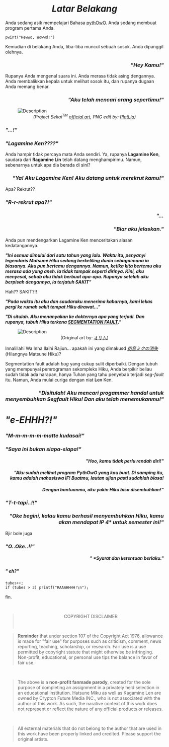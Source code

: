 

<b><i><h1 align="center"> Latar Belakang </h1></b></i>

Anda sedang asik mempelajari Bahasa [pythOwO](https://virejdasani.github.io/pythOwO/). Anda sedang membuat program pertama Anda.


```
pwint("Hewwo, Wowwd!")
```

Kemudian di belakang Anda, tiba-tiba muncul sebuah sosok. Anda dipanggil olehnya.

<i><h3 align="right">"Hey Kamu!"</h3></i>

Rupanya Anda mengenal suara ini. Anda merasa tidak asing dengannya. Anda membalikkan kepala untuk melihat sosok itu, dan rupanya dugaan Anda memang benar.

<i><h3 align="right">"Aku telah mencari orang sepertimu!"</h3></i>

<figure>
  <img src="https://images-wixmp-ed30a86b8c4ca887773594c2.wixmp.com/f/6de63322-3f5f-4811-9bce-2f2e7c52ce2e/dexdb2l-9ee8a25d-6c37-47e2-b453-b98f7980e4e9.png?token=eyJ0eXAiOiJKV1QiLCJhbGciOiJIUzI1NiJ9.eyJzdWIiOiJ1cm46YXBwOjdlMGQxODg5ODIyNjQzNzNhNWYwZDQxNWVhMGQyNmUwIiwiaXNzIjoidXJuOmFwcDo3ZTBkMTg4OTgyMjY0MzczYTVmMGQ0MTVlYTBkMjZlMCIsIm9iaiI6W1t7InBhdGgiOiJcL2ZcLzZkZTYzMzIyLTNmNWYtNDgxMS05YmNlLTJmMmU3YzUyY2UyZVwvZGV4ZGIybC05ZWU4YTI1ZC02YzM3LTQ3ZTItYjQ1My1iOThmNzk4MGU0ZTkucG5nIn1dXSwiYXVkIjpbInVybjpzZXJ2aWNlOmZpbGUuZG93bmxvYWQiXX0.RRoutYYcrzGZR81n-jSGu5SiwGte2_f7o5AONT8h1PM" alt="Description">
  <figcaption align="center"><i>(Project Sekai<sup>TM</sup> <a href="https://projectsekai.fandom.com/wiki/Happy_Anniversary!!_(Len)";>official art</a>, PNG edit by: <a href="https://www.deviantart.com/platlia/art/Kagamine-Len-Render-Vocaloid-Project-Sekai-902574669";>PlatLia</a>)</i></figcaption>
</figure>


<i><h3>"...!"</h3></i>
<i><h3>"Lagamine Ken????"</h3></i>
Anda hampir tidak percaya mata Anda sendiri. Ya, rupanya **Lagamine Ken**, saudara dari **Ragamine Lin** telah datang menghampirimu. Namun, sebenarnya untuk apa dia berada di sini?


<i><h3 align="right">"Ya! Aku Lagamine Ken! Aku datang untuk merekrut kamu!"</h3></i>

Apa? Rekrut??
<i><h3>"R-r-rekrut apa?!"</h3></i>

<i><h3 align="right">"...</h3></i>

<i><h3 align="right">"Biar aku jelaskan."</h3></i>

Anda pun mendengarkan Lagamine Ken menceritakan alasan kedatangannya.

**_"Ini semua dimulai dari satu tahun yang lalu. Waktu itu, penyanyi legendaris Matsune Hiku sedang berkeliling dunia sebagaimana ia biasanya. Aku pun bertemu dengannya. Namun, ketika kita bertemu aku merasa ada yang aneh. Ia tidak tampak seperti dirinya. Kini, aku menyesal, sebab aku tidak berbuat apa-apa. Rupanya setelah aku berpisah dengannya, ia terjatuh SAKIT"_**

Hah?? SAKIT?!!

**_"Pada waktu itu aku dan saudaraku menerima kabarnya, kami lekas pergi ke rumah sakit tempat Hiku dirawat..."_**

**_"Di situlah. Aku menanyakan ke dokternya apa yang terjadi. Dan rupanya, tubuh Hiku terkena [SEGMENTATION FAULT](https://stackoverflow.com/questions/2346806/what-is-a-segmentation-fault)."_**

<figure>
  <img src="https://c4.wallpaperflare.com/wallpaper/1022/308/990/hatsune-miku-append-closed-eyes-anime-girls-hatsune-miku-wallpaper-preview.jpg" alt="Description">
  <figcaption align="center">(Original art by: <a href="https://www.pixiv.net/en/artworks/10652664";>オサム</a>)</figcaption>
</figure>

Innalillahi Wa Inna Ilaihi Rajiun... apakah ini yang dimakusd [_初音ミクの消失_](https://www.youtube.com/watch?v=VWVtIg5cdDU) (Hilangnya Matsune Hiku)?

Segmentation fault adalah _bug_ yang cukup sulit diperbaiki. Dengan tubuh yang mempunyai pemrograman sekompleks Hiku, Anda berpikir beliau sudah tidak ada harapan, hanya Tuhan yang tahu penyebab terjadi *seg-fault* itu. Namun, Anda mulai curiga dengan niat <s>Len</s> Ken.


<i><h3 align="right">"Disitulah! Aku mencari progammer handal untuk menyembuhkan Segfault Hiku! Dan aku telah menemukanmu!"</h3></i>

<i><h1>"e-EHHH?!"</h1></i>
<i><h3>"M-m-m-m-m-matte kudasai!"</h3></i>
<i><h3>"Saya ini bukan siapa-siapa!"</h3></i>

<i><h4 align="right">"Hoo, kamu tidak perlu rendah diri!"</h4></i>
<i><h4 align="right">"Aku sudah melihat program PythOwO yang kau buat. Di samping itu, kamu adalah mahasiswa IF! Buatmu, lautan ujian pasti sudahlah biasa!</h4></i>
<h4 align="right"><i>Dengan bantuanmu, aku yakin Hiku bisa disembuhkan!"</h4></i>

<i><h3>"T-t-tapi..!!"</h3></i>


<i><h3 align="right">"Oke begini, kalau kamu berhasil menyembuhkan Hiku, kamu akan mendapat IP 4* untuk semester ini!"</h3></i>

Bjir bole juga
<i><h3>"O..Oke..!!"</h3></i>


<i><h5 align="right">" *Syarat dan ketentuan berlaku."</h5></i>
<i><h5>" eh?"</h5></i>

```
tubes++;
if (tubes > 3) printf("RAAAHHHH!\n");
```

fin.

<br>

> <p style="text-align: center";>COPYRIGHT DISCLAIMER</p><br>

> **Reminder** that under section 107 of the Copyright Act 1976, allowance is made for "fair use" for purposes such as criticism, comment, news reporting, teaching, scholarship, or research. Fair use is a use permitted by copyright statute that might otherwise be infringing. Non-profit, educational, or personal use tips the balance in favor of fair use.

<br>

> The above is a **non-profit fanmade parody**, created for the sole purpose of completing an assignment in a privately held selection in an educational institution. Hatsune Miku as well as Kagamine Len are owned by Crypton Future Media INC., who is not associated with the author of this work. As such, the narative context of this work does not represent or reflect the nature of any official products or releases.

<br>

> All external materials that do not belong to the author that are used in this work have been properly linked and credited. Please support the original artists.
